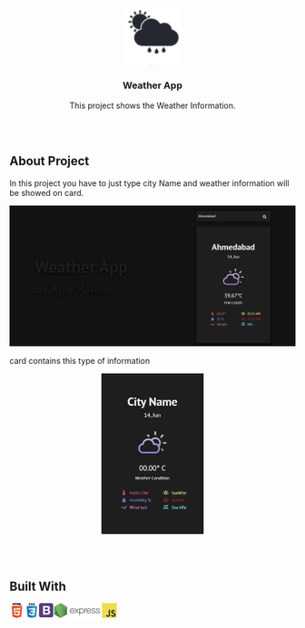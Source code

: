 <br />
<p align="center">
  <a href="">
    <img src="Project_Image\Logo.PNG" alt="logo" width="100" \>
  </a>

  <h3 align="center"> <b>Weather App</b> </h3>

  <p align="center">
    This project shows the Weather Information.
  </p>
</p>
<br/>
<br/>

## About Project   

In this project you have to just type city Name and weather information will be showed on card.

<p align="center">
    <img src="Project_Image\projectImage.PNG" alt="project-ss" width="700px" >
</p>

card contains this type of information

<p align="center">
    <img src="Project_Image\weathercard.PNG" alt="project-ss" width="180px" >
</p>

<br/>
<br/>

## Built With

 <img align="left" alt="HTML5" width="26px" src="https://raw.githubusercontent.com/github/explore/80688e429a7d4ef2fca1e82350fe8e3517d3494d/topics/html/html.png" />

<img align="left" alt="CSS3" width="26px" src="https://raw.githubusercontent.com/github/explore/80688e429a7d4ef2fca1e82350fe8e3517d3494d/topics/css/css.png" />

<img align="left" alt="Exp js" width="25px" src="Project_Image\bootstrap-4.svg" />

<img align="left" alt="Node.js" width="26px" src="https://raw.githubusercontent.com/github/explore/80688e429a7d4ef2fca1e82350fe8e3517d3494d/topics/nodejs/nodejs.png" />

<img align="left" alt="Exp js" width="60px" src="Project_Image\expressjs.svg" />

<img align="left" alt="JavaScript" width="26px" src="https://raw.githubusercontent.com/github/explore/80688e429a7d4ef2fca1e82350fe8e3517d3494d/topics/javascript/javascript.png" />
